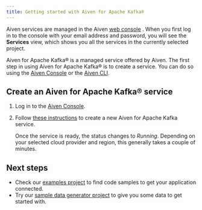 ```yaml
---
title: Getting started with Aiven for Apache Kafka®
---
```


Aiven services are managed in the Aiven [web
console](https://console.aiven.io/) . When you first log in to the
console with your email address and password, you will see the
**Services** view, which shows you all the services in the currently
selected project.

Aiven for Apache Kafka® is a managed service offered by Aiven. The first
step in using Aiven for Apache Kafka® is to create a service. You can do
so using the [Aiven Console](https://console.aiven.io/) or the
[Aiven CLI](/docs/tools/cli).

## Create an Aiven for Apache Kafka® service

1.  Log in to the [Aiven Console](https://console.aiven.io/).

2.  Follow
    [these instructions](/docs/platform/howto/create_new_service) to create a new Aiven for Apache Kafka service.

    Once the service is ready, the status changes to *Running*.
    Depending on your selected cloud provider and region, this generally
    takes a couple of minutes.

## Next steps

-   Check our [examples
    project](https://github.com/aiven/aiven-examples) to find code
    samples to get your application connected.
-   Try our [sample data generator
    project](https://github.com/aiven/python-fake-data-producer-for-apache-kafka)
    to give you some data to get started with.
